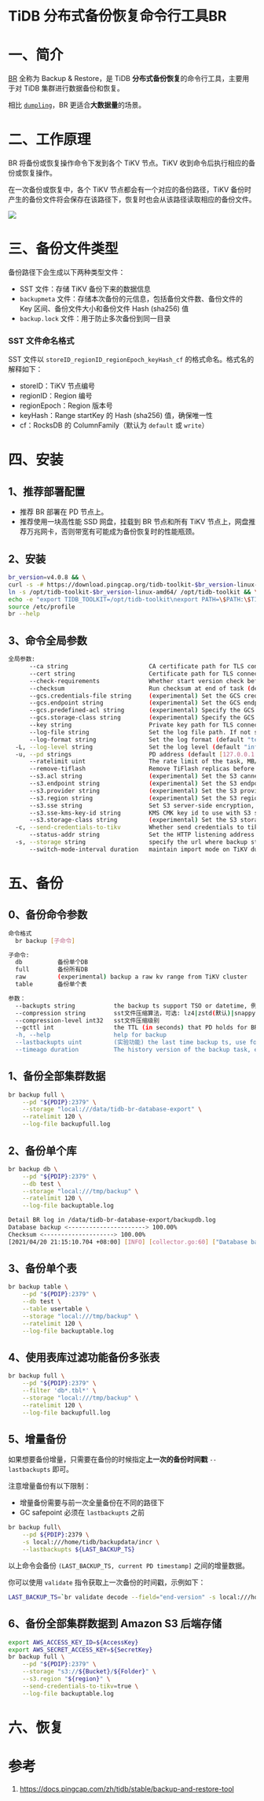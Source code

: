 # TiDB 分布式备份恢复命令行工具BR

# 一、简介

[BR](https://github.com/pingcap/br) 全称为 Backup & Restore，是 TiDB **分布式备份恢复**的命令行工具，主要用于对 TiDB 集群进行数据备份和恢复。

相比 [`dumpling`](https://docs.pingcap.com/zh/tidb/stable/backup-and-restore-using-dumpling-lightning)，BR 更适合**大数据量**的场景。

# 二、工作原理

BR 将备份或恢复操作命令下发到各个 TiKV 节点。TiKV 收到命令后执行相应的备份或恢复操作。

在一次备份或恢复中，各个 TiKV 节点都会有一个对应的备份路径，TiKV 备份时产生的备份文件将会保存在该路径下，恢复时也会从该路径读取相应的备份文件。

![](../assets/tidb-br-arch-1.png)

# 三、备份文件类型

备份路径下会生成以下两种类型文件：

- SST 文件：存储 TiKV 备份下来的数据信息
- `backupmeta` 文件：存储本次备份的元信息，包括备份文件数、备份文件的 Key 区间、备份文件大小和备份文件 Hash (sha256) 值
- `backup.lock` 文件：用于防止多次备份到同一目录

### SST 文件命名格式

SST 文件以 `storeID_regionID_regionEpoch_keyHash_cf` 的格式命名。格式名的解释如下：

- storeID：TiKV 节点编号
- regionID：Region 编号
- regionEpoch：Region 版本号
- keyHash：Range startKey 的 Hash (sha256) 值，确保唯一性
- cf：RocksDB 的 ColumnFamily（默认为 `default` 或 `write`）

# 四、安装

## 1、推荐部署配置

- 推荐 BR 部署在 PD 节点上。
- 推荐使用一块高性能 SSD 网盘，挂载到 BR 节点和所有 TiKV 节点上，网盘推荐万兆网卡，否则带宽有可能成为备份恢复时的性能瓶颈。

## 2、安装

```bash
br_version=v4.0.8 && \
curl -s -# https://download.pingcap.org/tidb-toolkit-$br_version-linux-amd64.tar.gz | tar zxvf - -C /opt && \
ln -s /opt/tidb-toolkit-$br_version-linux-amd64/ /opt/tidb-toolkit && \
echo -e "export TIDB_TOOLKIT=/opt/tidb-toolkit\nexport PATH=\$PATH:\$TIDB_TOOLKIT/bin" >> /etc/profile && \
source /etc/profile
br --help
```

## 3、命令全局参数

```bash
全局参数:
      --ca string                       CA certificate path for TLS connection
      --cert string                     Certificate path for TLS connection
      --check-requirements              Whether start version check before execute command (default true)
      --checksum                        Run checksum at end of task (default true)
      --gcs.credentials-file string     (experimental) Set the GCS credentials file path
      --gcs.endpoint string             (experimental) Set the GCS endpoint URL
      --gcs.predefined-acl string       (experimental) Specify the GCS predefined acl for objects
      --gcs.storage-class string        (experimental) Specify the GCS storage class for objects
      --key string                      Private key path for TLS connection
      --log-file string                 Set the log file path. If not set, logs will output to temp file (default "/tmp/br.log.2021-04-20T17.02.38+0800")
      --log-format string               Set the log format (default "text")
  -L, --log-level string                Set the log level (default "info")
  -u, --pd strings                      PD address (default [127.0.0.1:2379])
      --ratelimit uint                  The rate limit of the task, MB/s per node
      --remove-tiflash                  Remove TiFlash replicas before backup or restore, for unsupported versions of TiFlash (default true)
      --s3.acl string                   (experimental) Set the S3 canned ACLs, e.g. authenticated-read
      --s3.endpoint string              (experimental) Set the S3 endpoint URL, please specify the http or https scheme explicitly
      --s3.provider string              (experimental) Set the S3 provider, e.g. aws, alibaba, ceph
      --s3.region string                (experimental) Set the S3 region, e.g. us-east-1
      --s3.sse string                   Set S3 server-side encryption, e.g. aws:kms
      --s3.sse-kms-key-id string        KMS CMK key id to use with S3 server-side encryption.Leave empty to use S3 owned key.
      --s3.storage-class string         (experimental) Set the S3 storage class, e.g. STANDARD
  -c, --send-credentials-to-tikv        Whether send credentials to tikv (default true)
      --status-addr string              Set the HTTP listening address for the status report service. Set to empty string to disable
  -s, --storage string                  specify the url where backup storage, eg, "s3://bucket/path/prefix"
      --switch-mode-interval duration   maintain import mode on TiKV during restore (default 5m0s)
```

# 五、备份

## 0、备份命令参数

```bash
命令格式
  br backup [子命令]

子命令:
  db          备份单个DB
  full        备份所有DB
  raw         (experimental) backup a raw kv range from TiKV cluster
  table       备份单个表

参数：
  --backupts string           the backup ts support TSO or datetime, 例如'400036290571534337', '2018-05-11 01:42:23'
  --compression string        sst文件压缩算法，可选: lz4|zstd(默认)|snappy
  --compression-level int32   sst文件压缩级别
  --gcttl int                 the TTL (in seconds) that PD holds for BR's GC safepoint (默认 300s)
  -h, --help                  help for backup
  --lastbackupts uint         (实验功能) the last time backup ts, use for incremental backup, support TSO only
  --timeago duration          The history version of the backup task, e.g. 1m, 1h. Do not exceed GCSafePoint
```

## 1、备份全部集群数据

```bash
br backup full \
    --pd "${PDIP}:2379" \
    --storage "local:///data/tidb-br-database-export" \
    --ratelimit 120 \
    --log-file backupfull.log
```

## 2、备份单个库

```bash
br backup db \
    --pd "${PDIP}:2379" \
    --db test \
    --storage "local:///tmp/backup" \
    --ratelimit 120 \
    --log-file backuptable.log
```

```bash
Detail BR log in /data/tidb-br-database-export/backupdb.log
Database backup <----------------------> 100.00%
Checksum <--------------------> 100.00%
[2021/04/20 21:15:10.704 +08:00] [INFO] [collector.go:60] ["Database backup Success summary: total backup ranges: 1317, total success: 1317, total failed: 0, total take(Database backup time): 7m58.135071495s, total take(real time): 11m30.059039886s, total kv: 2693175024, total size(MB): 397915.67, avg speed(MB/s): 832.22"] ["backup checksum"=3m28.860107739s] ["backup fast checksum"=593.123731ms] ["backup total regions"=7070] [BackupTS=424391166169710594] [Size=42165594435]

```



## 3、备份单个表

```bash
br backup table \
    --pd "${PDIP}:2379" \
    --db test \
    --table usertable \
    --storage "local:///tmp/backup" \
    --ratelimit 120 \
    --log-file backuptable.log
```

## 4、使用表库过滤功能备份多张表

```bash
br backup full \
    --pd "${PDIP}:2379" \
    --filter 'db*.tbl*' \
    --storage "local:///tmp/backup" \
    --ratelimit 120 \
    --log-file backupfull.log
```

## 5、增量备份

如果想要备份增量，只需要在备份的时候指定**上一次的备份时间戳** `--lastbackupts` 即可。

注意增量备份有以下限制：

- 增量备份需要与前一次全量备份在不同的路径下
- GC safepoint 必须在 `lastbackupts` 之前

```bash
br backup full\
    --pd ${PDIP}:2379 \
    -s local:///home/tidb/backupdata/incr \
    --lastbackupts ${LAST_BACKUP_TS}
```

以上命令会备份 `(LAST_BACKUP_TS, current PD timestamp]` 之间的增量数据。

你可以使用 `validate` 指令获取上一次备份的时间戳，示例如下：

```bash
LAST_BACKUP_TS=`br validate decode --field="end-version" -s local:///home/tidb/backupdata | tail -n1`
```

## 6、备份全部集群数据到 Amazon S3 后端存储

```bash
export AWS_ACCESS_KEY_ID=${AccessKey}
export AWS_SECRET_ACCESS_KEY=${SecretKey}
br backup full \
    --pd "${PDIP}:2379" \
    --storage "s3://${Bucket}/${Folder}" \
    --s3.region "${region}" \
    --send-credentials-to-tikv=true \
    --log-file backuptable.log
```

# 六、恢复





# 参考

1. https://docs.pingcap.com/zh/tidb/stable/backup-and-restore-tool